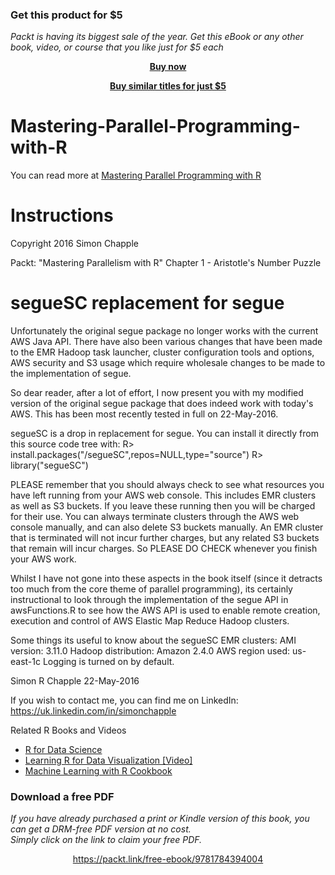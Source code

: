 
### Get this product for $5

<i>Packt is having its biggest sale of the year. Get this eBook or any other book, video, or course that you like just for $5 each</i>


<b><p align='center'>[Buy now](https://packt.link/9781784394004)</p></b>


<b><p align='center'>[Buy similar titles for just $5](https://subscription.packtpub.com/search)</p></b>



 # Mastering-Parallel-Programming-with-R

You can read more at [Mastering Parallel Programming with R](https://www.packtpub.com/big-data-and-business-intelligence/mastering-parallel-programming-r?utm_source=Github&utm_medium=Repository&utm_campaign=9781784394004)

# Instructions

 Copyright 2016 Simon Chapple

Packt: "Mastering Parallelism with R"
Chapter 1 - Aristotle's Number Puzzle


segueSC replacement for segue
=============================

Unfortunately the original segue package no longer works with the current AWS Java API.
There have also been various changes that have been made to the EMR Hadoop task launcher,
cluster configuration tools and options, AWS security and S3 usage which require wholesale
changes to be made to the implementation of segue.

So dear reader, after a lot of effort, I now present you with my modified version of the
original segue package that does indeed work with today's AWS. This has been most recently
tested in full on 22-May-2016.

segueSC is a drop in replacement for segue.
You can install it directly from this source code tree with:
R> install.packages("<your directory path>/segueSC",repos=NULL,type="source")
R> library("segueSC")

PLEASE remember that you should always check to see what resources you have left running
from your AWS web console. This includes EMR clusters as well as S3 buckets. If you leave
these running then you will be charged for their use. You can always terminate clusters
through the AWS web console manually, and can also delete S3 buckets manually. An EMR
cluster that is terminated will not incur further charges, but any related S3 buckets
that remain will incur charges. So PLEASE DO CHECK whenever you finish your AWS work.

Whilst I have not gone into these aspects in the book itself (since it detracts too much
from the core theme of parallel programming), its certainly instructional to look through
the implementation of the segue API in awsFunctions.R to see how the AWS API is used to
enable remote creation, execution and control of AWS Elastic Map Reduce Hadoop clusters.
 
Some things its useful to know about the segueSC EMR clusters:
AMI version: 3.11.0
Hadoop distribution: Amazon 2.4.0
AWS region used: us-east-1c
Logging is turned on by default.

Simon R Chapple
22-May-2016

If you wish to contact me, you can find me on LinkedIn: https://uk.linkedin.com/in/simonchapple



Related R Books and Videos

* [R for Data Science](https://www.packtpub.com/big-data-and-business-intelligence/r-data-science?utm_source=Github&utm_medium=Repository&utm_campaign=9781784390860)
* [Learning R for Data Visualization  [Video]](https://www.packtpub.com/big-data-and-business-intelligence/learning-r-data-visualization-video?utm_source=Github&utm_medium=Repository&utm_campaign=9781785882890)
* [Machine Learning with R Cookbook](https://www.packtpub.com/big-data-and-business-intelligence/machine-learning-r-cookbook?utm_source=Github&utm_medium=Repository&utm_campaign=9781783982042)


### Download a free PDF

 <i>If you have already purchased a print or Kindle version of this book, you can get a DRM-free PDF version at no cost.<br>Simply click on the link to claim your free PDF.</i>
<p align="center"> <a href="https://packt.link/free-ebook/9781784394004">https://packt.link/free-ebook/9781784394004 </a> </p>